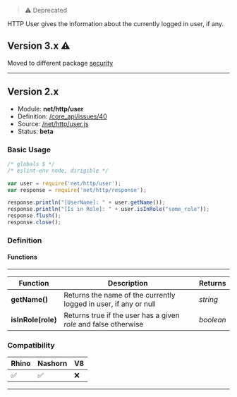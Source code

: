 > ⚠ Deprecated

HTTP User gives the information about the currently logged in user, if any.

Version 3.x ⚠
---

Moved to different package [security](security_user.html)

---

Version 2.x
---

- Module: **net/http/user**
- Definition: [/core_api/issues/40](https://github.com/dirigiblelabs/core_api/issues/40)
- Source: [/net/http/user.js](https://github.com/dirigiblelabs/core_api/blob/master/core_api/ScriptingServices/net/http/user.js)
- Status: **beta**

### Basic Usage

```javascript
/* globals $ */
/* eslint-env node, dirigible */

var user = require('net/http/user');
var response = require('net/http/response');

response.println("[UserName]: " + user.getName());
response.println("[Is in Role]: " + user.isInRole("some_role"));
response.flush();
response.close();
```



### Definition

#### Functions

---

Function     | Description | Returns
------------ | ----------- | --------
**getName()**   | Returns the name of the currently logged in user, if any or null | *string*
**isInRole(role)**   | Returns true if the user has a given *role* and false otherwise | *boolean*



### Compatibility

Rhino | Nashorn | V8
----- | ------- | --------
 ✅  | ✅  | ❌
 
 ---
